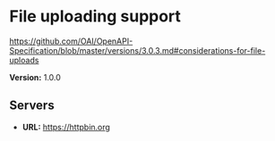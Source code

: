 # File uploading support

https://github.com/OAI/OpenAPI-Specification/blob/master/versions/3.0.3.md#considerations-for-file-uploads

**Version:** 1.0.0

## Servers

- **URL:** https://httpbin.org

